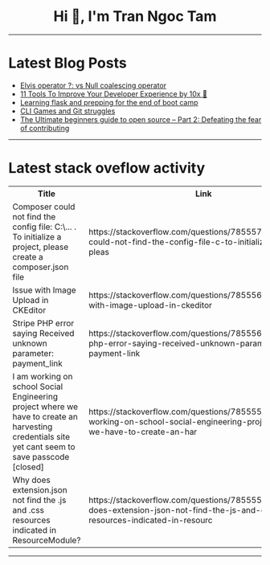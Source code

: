 <h1 align="center">Hi 👋, I'm Tran Ngoc Tam</h1>

---

# Latest Blog Posts 
<!-- BLOG-POST-LIST:START -->
- [Elvis operator ?: vs Null coalescing operator](https://dev.to/thibaultchatelain/elvis-operator-vs-null-coalescing-operator-2l31)
- [11 Tools To Improve Your Developer Experience by 10x 🚀](https://dev.to/latitude/11-tools-to-improve-your-developer-experience-by-10x-1f22)
- [Learning flask and prepping for the end of boot camp](https://dev.to/bgeierbk/learning-flask-and-prepping-for-the-end-of-boot-camp-i25)
- [CLI Games and Git struggles](https://dev.to/bgeierbk/cli-games-and-git-struggles-5gcp)
- [The Ultimate beginners guide to open source – Part 2: Defeating the fear of contributing](https://dev.to/dunsincodes/the-ultimate-beginners-guide-to-open-source-part-2-defeating-the-fear-of-contributing-1olj)
<!-- BLOG-POST-LIST:END -->

---

# Latest stack oveflow activity
<table>
  <tr><th>Title</th><th>Link</th></tr>
  <!-- STACKOVERFLOW:START --><tr><td>Composer could not find the config file: C:\... . To initialize a project, please create a composer.json file</td><td>https://stackoverflow.com/questions/78555707/composer-could-not-find-the-config-file-c-to-initialize-a-project-pleas</td></tr><tr><td>Issue with Image Upload in CKEditor</td><td>https://stackoverflow.com/questions/78555665/issue-with-image-upload-in-ckeditor</td></tr><tr><td>Stripe PHP error saying Received unknown parameter: payment_link</td><td>https://stackoverflow.com/questions/78555634/stripe-php-error-saying-received-unknown-parameter-payment-link</td></tr><tr><td>I am working on school Social Engineering project where we have to create an harvesting credentials site yet cant seem to save passcode [closed]</td><td>https://stackoverflow.com/questions/78555514/i-am-working-on-school-social-engineering-project-where-we-have-to-create-an-har</td></tr><tr><td>Why does extension.json not find the .js and .css resources indicated in ResourceModule?</td><td>https://stackoverflow.com/questions/78555505/why-does-extension-json-not-find-the-js-and-css-resources-indicated-in-resourc</td></tr><!-- STACKOVERFLOW:END -->
</table>

---


